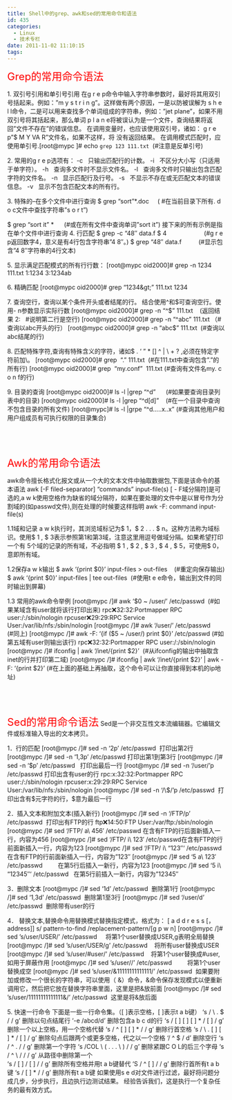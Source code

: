 ```yaml
---
title: Shell中的grep、awk和sed的常用命令和语法
id: 435
categories:
  - Linux
  - 技术专栏
date: 2011-11-02 11:10:15
tags:
---
```


<span style="color: #ff0000; font-size: x-large;">Grep的常用命令语法</span>

1\. 双引号引用和单引号引用
在g r e p命令中输入字符串参数时，最好将其用双引号括起来。例如：”m y s t r i n g”。这样做有两个原因，一是以防被误解为 s h e l l命令，二是可以用来查找多个单词组成的字符串，例如：”jet plane”，如果不用双引号将其括起来，那么单词 p l a n e将被误认为是一个文件，查询结果将返回”文件不存在”的错误信息。
在调用变量时，也应该使用双引号，诸如： g r e p”$ M Y VA R”文件名，如果不这样，将
没有返回结果。
在调用模式匹配时，应使用单引号.[root@mypc ]# echo `grep 123 111.txt`  (#注意是反单引号)

2\. 常用的g r e p选项有：
-c   只输出匹配行的计数。
-i   不区分大小写（只适用于单字符）。
-h   查询多文件时不显示文件名。
-l   查询多文件时只输出包含匹配字符的文件名。
-n   显示匹配行及行号。
-s   不显示不存在或无匹配文本的错误信息。
-v   显示不包含匹配文本的所有行。

3\. 特殊的–在多个文件中进行查询
$ grep “sort”*.doc     ( #在当前目录下所有. d o c文件中查找字符串”s o r t”)

$ grep “sort it” *      (#或在所有文件中查询单词”sort it”)
接下来的所有示例是指在单个文件中进行查询
4\. 行匹配
$ grep -c “48″ data.f
$ 4                      (#g r e p返回数字4，意义是有4行包含字符串”4 8″。)
$ grep “48″ data.f          (#显示包含”4 8″字符串的4行文本)

5\. 显示满足匹配模式的所有行行数：
[root@mypc oid2000]# grep -n 1234 111.txt
1:1234
3:1234ab

6\. 精确匹配
[root@mypc oid2000]# grep “1234\&gt;” 111.txt
1234

7\. 查询空行，查询以某个条件开头或者结尾的行。
结合使用^和$可查询空行。使用- n参数显示实际行数
[root@mypc oid2000]# grep -n “^$” 111.txt    (返回结果 2:   #说明第二行是空行)
[root@mypc oid2000]# grep -n “^abc” 111.txt （#查询以abc开头的行）
[root@mypc oid2000]# grep -n “abc$” 111.txt  (#查询以abc结尾的行)

8\. 匹配特殊字符,查询有特殊含义的字符，诸如$ . ‘ ” * [] ^ | \ + ? ,必须在特定字符前加\。
[root@mypc oid2000]# grep  “\.” 111.txt  (#在111.txt中查询包含”.”的所有行)
[root@mypc oid2000]# grep  “my\.conf”  111.txt (#查询有文件名my. c o n f的行)

9\. 目录的查询
[root@mypc oid2000]# ls -l |grep “^d”      (#如果要查询目录列表中的目录)
[root@mypc oid2000]# ls -l |grep “^d[d]”    (#在一个目录中查询不包含目录的所有文件)
[root@mypc]# ls -l |grpe “^d…..x..x” (#查询其他用户和用户组成员有可执行权限的目录集合)

&nbsp;

&nbsp;

<span style="color: #ff0000; font-size: x-large;">Awk的常用命令语法</span>

awk命令擅长格式化报文或从一个大的文本文件中抽取数据包,下面是该命令的基本语法
awk [-F filed-separator] “commands” input-file(s)
[ - F域分隔符]是可选的,a w k使用空格作为缺省的域分隔符，如果在要处理的文件中是以冒号作为分割域的(如passwd文件),则在处理的时候要这样指明 awk -F: command input-file(s)

1.1域和记录
a w k执行时，其浏览域标记为$ 1，$ 2 . . . $ n。这种方法称为域标识。使用$ 1 , $ 3表示参照第1和第3域，注意这里用逗号做域分隔。如果希望打印一个有 5个域的记录的所有域，不必指明 $ 1 , $ 2 , $ 3 , $ 4 , $ 5，可使用$ 0，意即所有域。

1.2保存a w k输出
$ awk ‘{print $0}’ input-files &gt; out-files    (#重定向保存输出)
$ awk ‘{print $0}’ input-files | tee out-files  (#使用t e e命令，输出到文件的同时输出到屏幕)

1.3 常用的awk命令举例
[root@mypc /]# awk ‘$0 ~ /user/’ /etc/passwd  (#如果某域含有user就将该行打印出来)
rpc:x:32:32:Portmapper RPC user:/:/sbin/nologin
rpcuser:x:29:29:RPC Service User:/var/lib/nfs:/sbin/nologin
[root@mypc /]# awk ‘/user/’ /etc/passwd      (#同上)
[root@mypc /]# awk -F: ‘{if ($5 ~ /user/) print $0}’ /etc/passwd (#如第五域有user则输出该行)
rpc:x:32:32:Portmapper RPC user:/:/sbin/nologin
[root@mypc /]# ifconfig | awk ‘/inet/{print $2}’  (#从ifconfig的输出中抽取含inet的行并打印第二域)
[root@mypc /]# ifconfig | awk ‘/inet/{print $2}’ | awk -F: ‘{print $2}’ (#在上面的基础上再抽取，这个命令可以让你直接得到本机的ip地址)

&nbsp;

&nbsp;

<span style="color: #ff0000; font-size: x-large;">Sed的常用命令语法</span>
Sed是一个非交互性文本流编辑器。它编辑文件或标准输入导出的文本拷贝。

1．行的匹配
[root@mypc /]# sed -n ‘2p’ /etc/passwd  打印出第2行
[root@mypc /]# sed -n ‘1,3p’ /etc/passwd 打印出第1到第3行
[root@mypc /]# sed -n ‘$p’ /etc/passwd   打印出最后一行
[root@mypc /]# sed -n ‘/user/’p /etc/passwd 打印出含有user的行
rpc:x:32:32:Portmapper RPC user:/:/sbin/nologin
rpcuser:x:29:29:RPC Service User:/var/lib/nfs:/sbin/nologin
[root@mypc /]# sed -n ‘/\$/’p /etc/passwd  打印出含有$元字符的行，$意为最后一行

2．插入文本和附加文本(插入新行)
[root@mypc /]# sed -n ‘/FTP/p’ /etc/passwd  打印出有FTP的行
ftp:x:14:50:FTP User:/var/ftp:/sbin/nologin
[root@mypc /]# sed ‘/FTP/ a\ 456′ /etc/passwd 在含有FTP的行后面新插入一行，内容为456
[root@mypc /]# sed ‘/FTP/ i\ 123′ /etc/passwd在含有FTP的行前面新插入一行，内容为123
[root@mypc /]# sed ‘/FTP/ i\ “123″‘ /etc/passwd在含有FTP的行前面新插入一行，内容为”123″
[root@mypc /]# sed ‘5 a\ 123′ /etc/passwd         在第5行后插入一新行，内容为123
[root@mypc /]# sed ‘5 i\ “12345″‘ /etc/passwd   在第5行前插入一新行，内容为”12345″

3．删除文本
[root@mypc /]# sed ‘1d’ /etc/passwd  删除第1行
[root@mypc /]# sed ‘1,3d’ /etc/passwd  删除第1至3行
[root@mypc /]# sed ‘/user/d’ /etc/passwd  删除带有user的行

4． 替换文本,替换命令用替换模式替换指定模式，格式为：
[ a d d r e s s [，address]] s/ pattern-to-find /replacement-pattern/[g p w n]
[root@mypc /]# sed ’s/user/USER/’ /etc/passwd     将第1个user替换成USER,g表明全局替换
[root@mypc /]# sed ’s/user/USER/g’ /etc/passwd    将所有user替换成USER
[root@mypc /]# sed ’s/user/#user/’ /etc/passwd    将第1个user替换成#user,如用于屏蔽作用
[root@mypc /]# sed ’s/user//’ /etc/passwd         将第1个user替换成空
[root@mypc /]# sed ’s/user/&amp;11111111111111/’ /etc/passwd  如果要附加或修改一个很长的字符串，可以使用（ &amp;）命令，&amp;命令保存发现模式以便重新调用它，然后把它放在替换字符串里面，这里是把&amp;放前面
[root@mypc /]# sed ’s/user/11111111111111&amp;/’ /etc/passwd  这里是将&amp;放后面

5\. 快速一行命令
下面是一些一行命令集。（[ ]表示空格，[ ]表示t a b键）
‘s / \ . $ / / g’ 删除以句点结尾行
‘-e /abcd/d’ 删除包含a b c d的行
‘s / [ ] [ ] [ ] * / [ ] / g’ 删除一个以上空格，用一个空格代替
‘s / ^ [ ] [ ] * / / g’ 删除行首空格
‘s / \ . [ ] [ ] * / [ ] / g’ 删除句点后跟两个或更多空格，代之以一个空格
‘/ ^ $ / d’ 删除空行
‘s / ^ . / / g’ 删除第一个字符
‘s /COL \ ( . . . \ ) / / g’ 删除紧跟C O L的后三个字母
‘s / ^ \ / / / g’ 从路径中删除第一个\
‘s / [ ] / [ ] / / g’ 删除所有空格并用t a b键替代
‘S / ^ [ ] / / g’ 删除行首所有t a b键
‘s / [ ] * / / g’ 删除所有t a b键
如果使用s e d对文件进行过滤，最好将问题分成几步，分步执行，且边执行边测试结果。
经验告诉我们，这是执行一个复杂任务的最有效方式。